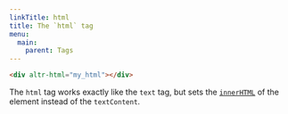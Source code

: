 ```yaml
---
linkTitle: html
title: The `html` tag
menu:
  main:
    parent: Tags
---
```


```html
<div altr-html="my_html"></div>
```
The `html` tag works exactly like the `text` tag, but sets the
[`innerHTML`](https://developer.mozilla.org/en-US/docs/Web/API/Element.innerHTML)
of the element instead of the `textContent`.
